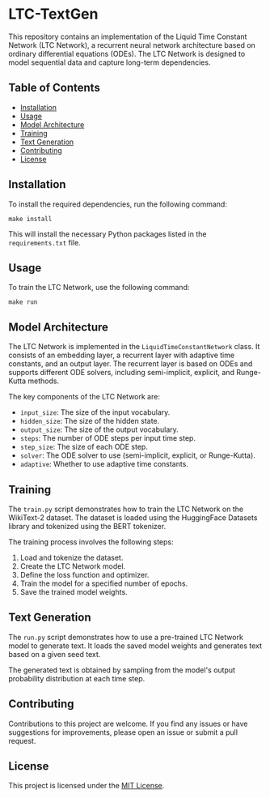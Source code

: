 # LTC-TextGen

This repository contains an implementation of the Liquid Time Constant Network (LTC Network), a recurrent neural network architecture based on ordinary differential equations (ODEs). The LTC Network is designed to model sequential data and capture long-term dependencies.

## Table of Contents

- [Installation](#installation)
- [Usage](#usage)
- [Model Architecture](#model-architecture)
- [Training](#training)
- [Text Generation](#text-generation)
- [Contributing](#contributing)
- [License](#license)

## Installation

To install the required dependencies, run the following command:

```
make install
```

This will install the necessary Python packages listed in the `requirements.txt` file.

## Usage

To train the LTC Network, use the following command:

```
make run
```

## Model Architecture

The LTC Network is implemented in the `LiquidTimeConstantNetwork` class. It consists of an embedding layer, a recurrent layer with adaptive time constants, and an output layer. The recurrent layer is based on ODEs and supports different ODE solvers, including semi-implicit, explicit, and Runge-Kutta methods.

The key components of the LTC Network are:

- `input_size`: The size of the input vocabulary.
- `hidden_size`: The size of the hidden state.
- `output_size`: The size of the output vocabulary.
- `steps`: The number of ODE steps per input time step.
- `step_size`: The size of each ODE step.
- `solver`: The ODE solver to use (semi-implicit, explicit, or Runge-Kutta).
- `adaptive`: Whether to use adaptive time constants.

## Training

The `train.py` script demonstrates how to train the LTC Network on the WikiText-2 dataset. The dataset is loaded using the HuggingFace Datasets library and tokenized using the BERT tokenizer.

The training process involves the following steps:

1. Load and tokenize the dataset.
2. Create the LTC Network model.
3. Define the loss function and optimizer.
4. Train the model for a specified number of epochs.
5. Save the trained model weights.

## Text Generation

The `run.py` script demonstrates how to use a pre-trained LTC Network model to generate text. It loads the saved model weights and generates text based on a given seed text.

The generated text is obtained by sampling from the model's output probability distribution at each time step.

## Contributing

Contributions to this project are welcome. If you find any issues or have suggestions for improvements, please open an issue or submit a pull request.

## License

This project is licensed under the [MIT License](LICENSE).
